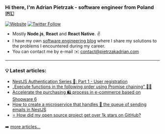 ### Hi there, I'm Adrian Pietrzak - software engineer from Poland 🇵🇱

[![Website](https://img.shields.io/website?label=pietrzakadrian.com&style=for-the-badge&url=https%3A%2F%2Fcodestackr.com)](https://pietrzakadrian.com)
[![Twitter Follow](https://img.shields.io/twitter/follow/pietrzakadrian?color=1DA1F2&logo=twitter&style=for-the-badge)](https://twitter.com/intent/follow?original_referer=https%3A%2F%2Fgithub.com%2Fpietrzakadrian&screen_name=pietrzakadrian)

- Mostly **Node.js**, **React** and **React Native**. ✌️
- I have my own [software engineering blog][website] where I share my solutions to the problems I encountered during my career.
- You can contact me by e-mail ✉️ contact@pietrzakadrian.com

---

### 💡 **Latest articles**:

<!-- BLOG-POST-LIST:START -->
- [NestJS Authentication Series 🔐: Part 1 - User registration](https://pietrzakadrian.com/blog/nestjs-authentication-series/user-registration)
- [„Execute functions in the following order using Promise chaining” 👨‍💻](https://pietrzakadrian.com/blog/execute-functions-in-the-following-order-using-promise-chaining)
- [Accelerate the purchasing 🛍 process in e-commerce based on Shopware 6](https://pietrzakadrian.com/blog/accelerate-the-purchasing-process-in-e-commerce-based-on-shopware-6)
- [How to create a microservice that handles 🎢 the queue of sending emails in NestJS](https://pietrzakadrian.com/blog/how-to-create-a-microservice-that-handles-the-queue-of-sending-emails-in-nestjs)
- [⭐️ How did my open source project get over 1k stars on GitHub?](https://pietrzakadrian.com/blog/how-did-my-open-source-project-get-over-1k-stars-on-github)
<!-- BLOG-POST-LIST:END -->

➡️ [more articles...](https://pietrzakadrian.com/blog)

[website]: https://pietrzakadrian.com
[twitter]: https://twitter.com/pietrzakadrian
[instagram]: https://instagram.com/pietrzakadrian
[linkedin]: https://linkedin.com/in/pietrzakadrian
